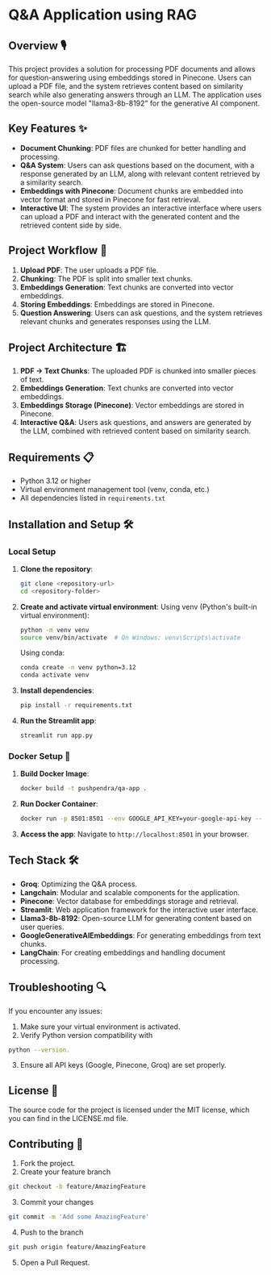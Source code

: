 # Q&A Application using RAG

## Overview 🎙️
This project provides a solution for processing PDF documents and allows for question-answering using embeddings stored in Pinecone. Users can upload a PDF file, and the system retrieves content based on similarity search while also generating answers through an LLM. The application uses the open-source model "llama3-8b-8192" for the generative AI component.

## Key Features ✨
- **Document Chunking**: PDF files are chunked for better handling and processing.
- **Q&A System**: Users can ask questions based on the document, with a response generated by an LLM, along with relevant content retrieved by a similarity search.
- **Embeddings with Pinecone**: Document chunks are embedded into vector format and stored in Pinecone for fast retrieval.
- **Interactive UI**: The system provides an interactive interface where users can upload a PDF and interact with the generated content and the retrieved content side by side.

## Project Workflow 🔄
1. **Upload PDF**: The user uploads a PDF file.
2. **Chunking**: The PDF is split into smaller text chunks.
3. **Embeddings Generation**: Text chunks are converted into vector embeddings.
4. **Storing Embeddings**: Embeddings are stored in Pinecone.
5. **Question Answering**: Users can ask questions, and the system retrieves relevant chunks and generates responses using the LLM.

## Project Architecture 🏗️
1. **PDF → Text Chunks**: The uploaded PDF is chunked into smaller pieces of text.
2. **Embeddings Generation**: Text chunks are converted into vector embeddings.
3. **Embeddings Storage (Pinecone)**: Vector embeddings are stored in Pinecone.
4. **Interactive Q&A**: Users ask questions, and answers are generated by the LLM, combined with retrieved content based on similarity search.

## Requirements 📋
- Python 3.12 or higher
- Virtual environment management tool (venv, conda, etc.)
- All dependencies listed in `requirements.txt`

## Installation and Setup 🛠️

### Local Setup
1. **Clone the repository**:
   ```bash
   git clone <repository-url>
   cd <repository-folder>
   ```

2. **Create and activate virtual environment**:
   Using venv (Python's built-in virtual environment):
   ```bash
   python -m venv venv
   source venv/bin/activate  # On Windows: venv\Scripts\activate
   ```

   Using conda:
   ```bash
   conda create -n venv python=3.12
   conda activate venv
   ```

3. **Install dependencies**:
   ```bash
   pip install -r requirements.txt
   ```

4. **Run the Streamlit app**:
   ```bash
   streamlit run app.py
   ```

### Docker Setup 🐋
1. **Build Docker Image**:
   ```bash
   docker build -t pushpendra/qa-app .
   ```

2. **Run Docker Container**:
   ```bash
   docker run -p 8501:8501 --env GOOGLE_API_KEY=your-google-api-key --env PINECONE_API_KEY=your-pinecone-api-key --env GROQ_API_KEY=your-groq-api-key qna-rag-app
   ```

3. **Access the app**:
   Navigate to `http://localhost:8501` in your browser.


## Tech Stack 🛠️
- **Groq**: Optimizing the Q&A process.
- **Langchain**: Modular and scalable components for the application.
- **Pinecone**: Vector database for embeddings storage and retrieval.
- **Streamlit**: Web application framework for the interactive user interface.
- **Llama3-8b-8192**: Open-source LLM for generating content based on user queries.
- **GoogleGenerativeAIEmbeddings**: For generating embeddings from text chunks.
- **LangChain**: For creating embeddings and handling document processing.

## Troubleshooting 🔍
If you encounter any issues:
1. Make sure your virtual environment is activated.
2. Verify Python version compatibility with 
```bash 
python --version.
```
3. Ensure all API keys (Google, Pinecone, Groq) are set properly.

## License 📄
The source code for the project is licensed under the MIT license, which you can find in the LICENSE.md file.

## Contributing 🤝
1. Fork the project.
2. Create your feature branch 
```bash 
git checkout -b feature/AmazingFeature
```
3. Commit your changes 
```bash
git commit -m 'Add some AmazingFeature'
 ```
4. Push to the branch 
```bash 
git push origin feature/AmazingFeature
```
5. Open a Pull Request.
